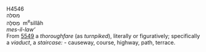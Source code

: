 <body>
  <p>H4546<br>  מסלּה  <br> מְסִלָּה  ‎  m<sup>e</sup>sillâh  <br><i>mes-il-law‘ </i><br>From <a href="h5549.htm">5549</a>  a <i>thoroughfare</i> (as <i>turnpiked</i>), literally or figuratively; specifically a <i>viaduct</i>, a <i>staircase: - </i>causeway, course, highway, path, terrace.<br></p>
 </body>